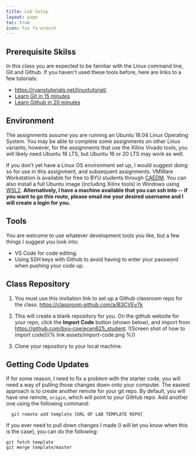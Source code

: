 ```yaml
---
title: Lab Setup
layout: page
toc: true
icon: fas fa-wrench
---
```


## Prerequisite Skilss
In this class you are expected to be familiar with the Linux command line, Git and Github.  If you haven't used these tools before, here are links to a few tutorials:

* <https://ryanstutorials.net/linuxtutorial/>
*	[Learn Git in 15 minutes](https://www.youtube.com/watch?v=USjZcfj8yxE)
* [Learn Github in 20 minutes](https://www.youtube.com/watch?v=nhNq2kIvi9s)

## Environment

The assignments assume you are running an Ubuntu 18.04 Linux Operating System.  You may be able to complete some assignments on other Linux variants; however, for the assignments that use the Xilinx Vivado tools, you will likely need Ubuntu 18 LTS, but Ubuntu 16 or 20 LTS may work as well.

If you don't yet have a Linux OS environment set up, I would suggest doing so for use in this assignment, and subsequent assignments. VMWare Workstation is available for free to BYU students through [CAEDM](https://caedm.et.byu.edu/wiki/index.php/Free_Software). You can also install a full Ubuntu image (including Xilinx tools) in Windows using [WSL2](https://docs.microsoft.com/en-us/windows/wsl/install-win10).  **Alternatively, I have a machine available that you can ssh into -- if you want to go this route, please email me your desired username and I will create a login for you.**

## Tools
You are welcome to use whatever development tools you like, but a few things I suggest you look into:
* VS Code for code editing.
* Using SSH keys with Github to avoid having to enter your password when pushing your code up.

## Class Repository
1. You must use this invitation link to set up a Github classroom repo for the class: <https://classroom.github.com/a/B3CVEv7k>

2. This will create a blank repository for you.  On the github website for your repo, click the **Import Code** button (shown below), and import from <https://github.com/byu-cpe/ecen625_student>.
![Screen shot of how to import code]({% link assets/import-code.png %})
3. Clone your repository to your local machine.  


## Getting Code Updates
If for some reason, I need to fix a problem with the starter code, you will need a way of pulling those changes down onto your computer. The easiest approach is to create another remote for your git repo. By default, you will have one remote, `origin`, which will point to your GitHub repo. Add another one using the following command:

```
  git remote add template [URL OF LAB TEMPLATE REPO]
```

If you ever need to pull down changes I made (I will let you know when this is the case), you can do the following:

```
git fetch template
git merge template/master
```
